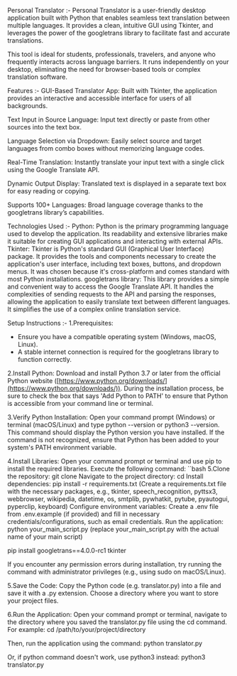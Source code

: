 Personal Translator :-
Personal Translator is a user-friendly desktop application built with Python that enables seamless text translation between multiple languages. It provides a clean, intuitive GUI using Tkinter, and leverages the power of the googletrans library to facilitate fast and accurate translations.

This tool is ideal for students, professionals, travelers, and anyone who frequently interacts across language barriers. It runs independently on your desktop, eliminating the need for browser-based tools or complex translation software.

 Features :-
GUI-Based Translator App: Built with Tkinter, the application provides an interactive and accessible interface for users of all backgrounds.

Text Input in Source Language: Input text directly or paste from other sources into the text box.

Language Selection via Dropdown: Easily select source and target languages from combo boxes without memorizing language codes.

Real-Time Translation: Instantly translate your input text with a single click using the Google Translate API.

Dynamic Output Display: Translated text is displayed in a separate text box for easy reading or copying.

Supports 100+ Languages: Broad language coverage thanks to the googletrans library’s capabilities.



Technologies Used :-
Python: Python is the primary programming language used to develop the application. Its readability and extensive libraries make it suitable for creating GUI applications and interacting with external APIs.
Tkinter: Tkinter is Python's standard GUI (Graphical User Interface) package. It provides the tools and components necessary to create the application's user interface, including text boxes, buttons, and dropdown menus. It was chosen because it's cross-platform and comes standard with most Python installations.
googletrans library: This library provides a simple and convenient way to access the Google Translate API. It handles the complexities of sending requests to the API and parsing the responses, allowing the application to easily translate text between different languages. It simplifies the use of a complex online translation service.

Setup Instructions :-
1.Prerequisites:
* Ensure you have a compatible operating system (Windows, macOS, Linux).
* A stable internet connection is required for the googletrans library to function correctly.


2.Install Python: Download and install Python 3.7 or later from the official Python website ([https://www.python.org/downloads/](https://www.python.org/downloads/)). During the installation process, be sure to check the box that says 'Add Python to PATH' to ensure that Python is accessible from your command line or terminal.

3.Verify Python Installation: Open your command prompt (Windows) or terminal (macOS/Linux) and type python --version or python3 --version. This command should display the Python version you have installed. If the command is not recognized, ensure that Python has been added to your system's PATH environment variable.

4.Install Libraries: Open your command prompt or terminal and use pip to install the required libraries. Execute the following command:
``bash
5.Clone the repository: git clone
Navigate to the project directory: cd
Install dependencies: pip install -r requirements.txt (Create a requirements.txt file with the necessary packages, e.g., tkinter, speech_recognition, pyttsx3, webbrowser, wikipedia, datetime, os, smtplib, pywhatkit, pytube, pyautogui, pyperclip, keyboard)
Configure environment variables: Create a .env file from .env.example (if provided) and fill in necessary credentials/configurations, such as email credentials.
Run the application: python your_main_script.py (replace your_main_script.py with the actual name of your main script)

pip install googletrans==4.0.0-rc1 tkinter

If you encounter any permission errors during installation, try running the command with administrator privileges (e.g., using sudo on macOS/Linux).

5.Save the Code: Copy the Python code (e.g. translator.py) into a file and save it with a .py extension. Choose a directory where you want to store your project files.

6.Run the Application: Open your command prompt or terminal, navigate to the directory where you saved the translator.py file using the cd command. For example:
cd /path/to/your/project/directory

Then, run the application using the command:
python translator.py

Or, if python command doesn't work, use python3 instead:
python3 translator.py



